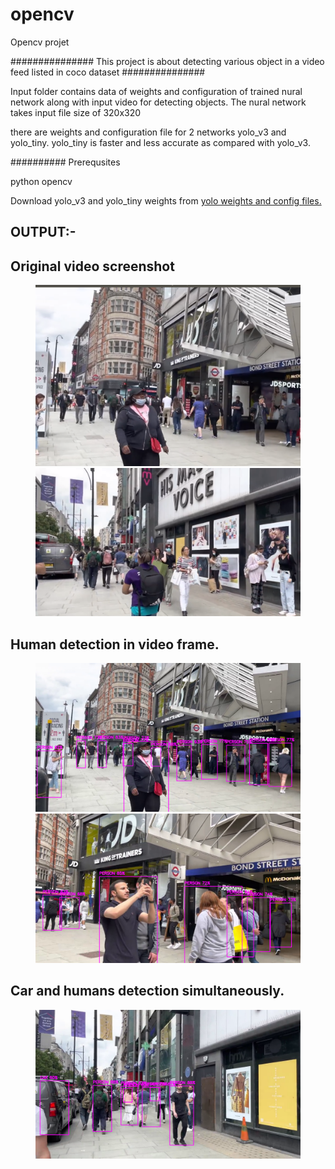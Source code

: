 # opencv
Opencv projet

###############
This project is about detecting various object in a video feed listed in coco dataset
###############

Input folder contains  data of weights and configuration of trained nural network along with input video for detecting objects.
The nural network takes input file size of 320x320

there are weights and configuration file for 2 networks yolo_v3 and yolo_tiny.
yolo_tiny is faster and less accurate as compared with yolo_v3.


##########
Prerequsites

python 
opencv

Download yolo_v3 and yolo_tiny weights from  <a href='https://pjreddie.com/darknet/yolo/' > yolo weights and config files.</a>
<h2>OUTPUT:- </h2>
<h2>Original video screenshot </h2>
<p align="center">
  <figure>
   <img src="input/a.png">
   <img src="input/b.png">
  
  </figure>
   <h2>Human detection in video frame. </h2>
  <figure>
   <img src="output/a.png">
 <img src="output/b.png">
  
  </figure>
   
<h2>Car and humans detection simultaneously. </h2>
   
  <figure>
   <img src="output/c.png">
  
  </figure>
   
 

</p>
